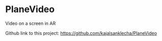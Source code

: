 # PlaneVideo
Video on a screen in AR

Github link to this project:
	https://github.com/kajalsanklecha/PlaneVideo
